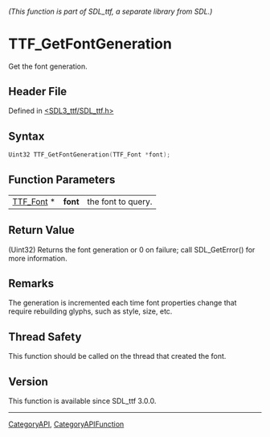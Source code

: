 ###### (This function is part of SDL_ttf, a separate library from SDL.)
# TTF_GetFontGeneration

Get the font generation.

## Header File

Defined in [<SDL3_ttf/SDL_ttf.h>](https://github.com/libsdl-org/SDL_ttf/blob/main/include/SDL3_ttf/SDL_ttf.h)

## Syntax

```c
Uint32 TTF_GetFontGeneration(TTF_Font *font);
```

## Function Parameters

|                        |          |                    |
| ---------------------- | -------- | ------------------ |
| [TTF_Font](TTF_Font) * | **font** | the font to query. |

## Return Value

(Uint32) Returns the font generation or 0 on failure; call SDL_GetError()
for more information.

## Remarks

The generation is incremented each time font properties change that require
rebuilding glyphs, such as style, size, etc.

## Thread Safety

This function should be called on the thread that created the font.

## Version

This function is available since SDL_ttf 3.0.0.

----
[CategoryAPI](CategoryAPI), [CategoryAPIFunction](CategoryAPIFunction)

